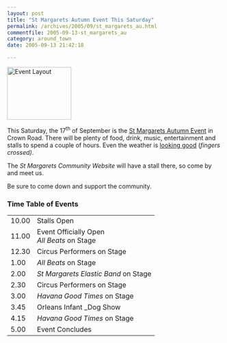 ```yaml
---
layout: post
title: "St Margarets Autumn Event This Saturday"
permalink: /archives/2005/09/st_margarets_au.html
commentfile: 2005-09-13-st_margarets_au
category: around_town
date: 2005-09-13 21:42:18

---
```


<a href="/assets/images/2005/autumnfairlayout.gif"><img src="/assets/images/2005/autumnfairlayout-thumb.gif" width="150" height="123" alt="Event Layout" class="right"/></a>

This Saturday, the 17<sup>th</sup> of September is the [St Margarets Autumn Event](/cgi-bin/events.cgi?key=200507211432&action=getevent) in Crown Road. There will be plenty of food, drink, music, entertainment and stalls to spend a couple of hours. Even the weather is [looking good](http://www.metcheck.com/V40/UK/FREE/7days.asp?zipcode=tw1) (<em>fingers crossed)</em>.

The *St Margarets Community Website* will have a stall there, so come by and meet us.

Be sure to come down and support the community.

### Time Table of Events

|       |                                                 |
|-------|-------------------------------------------------|
| 10.00 | Stalls Open                                     |
| 11.00 | Event Officially Open<br />*All Beats* on Stage |
| 12.30 | Circus Performers on Stage                      |
| 1.00  | *All Beats* on Stage                            |
| 2.00  | *St Margarets Elastic Band* on Stage            |
| 2.30  | Circus Performers on Stage                      |
| 3.00  | *Havana Good Times* on Stage                    |
| 3.45  | Orleans Infant \_Dog Show                       |
| 4.15  | *Havana Good Times* on Stage                    |
| 5.00  | Event Concludes                                 |

